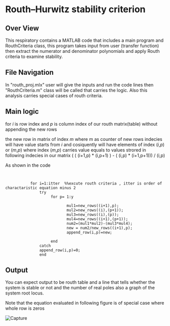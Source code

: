 # Routh–Hurwitz stability criterion
## Over View

This respiratory contains a MATLAB code that includes a main program and RouthCriteria class, this program takes input from user (transfer function) then extract the numerator and denominator polynomials  and apply Routh criteria to examine stability. 
## File Navigation

In "routh_proj.mlx" user will give the inputs and run the code lines then "RouthCriteria.m" class will be called that carries the logic.
Also this analysis carries special cases of routh criteria.

## Main logic



for *i* is row index and *p* is column index of our routh matrix(table) without appending the new rows

the new row in matrix of index *m* where m as counter of new rows indecies will have value starts from *i* and cosiquently will have elements of index (*i*,*p*) or (*m*,*p*) where index (*m*,*p*) carries value equals to values strored in following indecies in our matrix ( ( (i+1,p) * (i,p+1) ) - ( (i,p) * (i+1,p+1))) / (i,p)



As shown in the code

```
           

           for i=1:itter  %%excute routh criteria , itter is order of charactaristic equation minus 2
               try
                    for p= 1:y
                        
                           mul1=new_rows((i+1),p);
                           mul2=new_rows((i),(p+1));
                           mul3=new_rows((i),(p));
                           mul4=new_rows((i+1),(p+1));
                           num2=(mul1*mul2)-(mul3*mul4);
                           new = num2/new_rows((i+1),p);
                           append_row(i,p)=new;
                           
                    end
               catch
               append_row(i,p)=0;
               end
```

## Output

You can expect output to be routh table and a line that tells whether the system is stable or not and the number of real poles also a graph of the system root locus.


Note that the equation evaluated in following figure is of special case where whole row is zeros


![Capture](https://user-images.githubusercontent.com/70919728/208780396-5aa092ec-3e20-42e4-be7b-d49fb68868c4.PNG)



